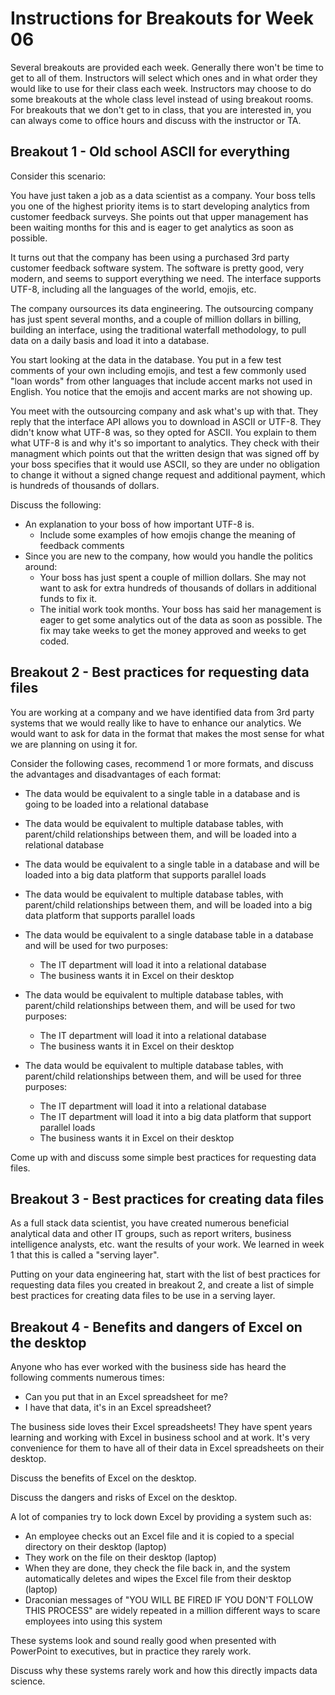 # Instructions for Breakouts for Week 06

Several breakouts are provided each week. Generally there won't be time to get to all of them. Instructors will select which ones and in what order they would like to use for their class each week. Instructors may choose to do some breakouts at the whole class level instead of using breakout rooms. For breakouts that we don't get to in class, that you are interested in, you can always come to office hours and discuss with the instructor or TA.

## Breakout 1 - Old school ASCII for everything

Consider this scenario:

You have just taken a job as a data scientist as a company.  Your boss tells you one of the highest priority items is to start developing analytics from customer feedback surveys.  She points out that upper management has been waiting months for this and is eager to get analytics as soon as possible. 

It turns out that the company has been using a purchased 3rd party customer feedback software system.  The software is pretty good, very modern, and seems to support everything we need.  The interface supports UTF-8, including all the languages of the world, emojis, etc.

The company oursources its data engineering.  The outsourcing company has just spent several months, and a couple of million dollars in billing, building an interface, using the traditional waterfall methodology, to pull data on a daily basis and load it into a database.

You start looking at the data in the database.  You put in a few test comments of your own including emojis, and test a few commonly used "loan words" from other languages that include accent marks not used in English.  You notice that the emojis and accent marks are not showing up.  

You meet with the outsourcing company and ask what's up with that.  They reply that the interface API allows you to download in ASCII or UTF-8.  They didn't know what UTF-8 was, so they opted for ASCII.  You explain to them what UTF-8 is and why it's so important to analytics.  They check with their managment which points out that the written design that was signed off by your boss specifies that it would use ASCII, so they are under no obligation to change it without a signed change request and additional payment, which is hundreds of thousands of dollars.

Discuss the following:
* An explanation to your boss of how important UTF-8 is.
  * Include some examples of how emojis change the meaning of feedback comments
* Since you are new to the company, how would you handle the politics around:
  * Your boss has just spent a couple of million dollars.  She may not want to ask for extra hundreds of thousands of dollars in additional funds to fix it.
  * The initial work took months. Your boss has said her management is eager to get some analytics out of the data as soon as possible.  The fix may take weeks to get the money approved and weeks to get coded.

## Breakout 2 - Best practices for requesting data files

You are working at a company and we have identified data from 3rd party systems that we would really like to have to enhance our analytics.  We would want to ask for data in the format that makes the most sense for what we are planning on using it for.

Consider the following cases, recommend 1 or more formats, and discuss the advantages and disadvantages of each format:

* The data would be equivalent to a single table in a database and is going to be loaded into a relational database

* The data would be equivalent to multiple database tables, with parent/child relationships between them, and will be loaded into a relational database

* The data would be equivalent to a single table in a database and will be loaded into a big data platform that supports parallel loads

* The data would be equivalent to multiple database tables, with parent/child relationships between them, and will be loaded into a big data platform that supports parallel loads

* The data would be equivalent to a single database table in a database and will be used for two purposes:
  * The IT department will load it into a relational database
  * The business wants it in Excel on their desktop

* The data would be equivalent to multiple database tables, with parent/child relationships between them, and will be used for two purposes:
  * The IT department will load it into a relational database
  * The business wants it in Excel on their desktop

* The data would be equivalent to multiple database tables, with parent/child relationships between them, and will be used for three purposes:
  * The IT department will load it into a relational database
  * The IT department will load it into a big data platform that support parallel loads
  * The business wants it in Excel on their desktop

Come up with and discuss some simple best practices for requesting data files.

## Breakout 3 - Best practices for creating data files

As a full stack data scientist, you have created numerous beneficial analytical data and other IT groups, such as report writers, business intelligence analysts, etc. want the results of your work.  We learned in week 1 that this is called a "serving layer".

Putting on your data engineering hat, start with the list of best practices for requesting data files you created in breakout 2, and create a list of simple best practices for creating data files to be use in a serving layer.

## Breakout 4 - Benefits and dangers of Excel on the desktop

Anyone who has ever worked with the business side has heard the following comments numerous times:
* Can you put that in an Excel spreadsheet for me?
* I have that data, it's in an Excel spreadsheet?

The business side loves their Excel spreadsheets!  They have spent years learning and working with Excel in business school and at work.  It's very convenience for them to have all of their data in Excel spreadsheets on their desktop.

Discuss the benefits of Excel on the desktop.

Discuss the dangers and risks of Excel on the desktop.

A lot of companies try to lock down Excel by providing a system such as:
* An employee checks out an Excel file and it is copied to a special directory on their desktop (laptop)
* They work on the file on their desktop (laptop)
* When they are done, they check the file back in, and the system automatically deletes and wipes the Excel file from their desktop (laptop)
* Draconian messages of "YOU WILL BE FIRED IF YOU DON'T FOLLOW THIS PROCESS" are widely repeated in a million different ways to scare employees into using this system

These systems look and sound really good when presented with PowerPoint to executives, but in practice they rarely work. 

Discuss why these systems rarely work and how this directly impacts data science.
